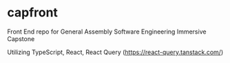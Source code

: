 # capfront
Front End repo for General Assembly Software Engineering Immersive Capstone 

Utilizing TypeScript, React, React Query (https://react-query.tanstack.com/)
